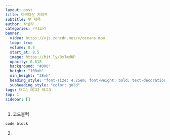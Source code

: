 ```yaml
---
layout: post
title: 마크다운 가이드
subtitle: 부 제목
author: 작성자
categories: 카테고리
banner:
  video: https://vjs.zencdn.net/v/oceans.mp4
  loop: true
  volume: 0.8
  start_at: 8.5
  image: https://bit.ly/3xTmdUP
  opacity: 0.618
  background: "#000"
  height: "100vh"
  min_height: "38vh"
  heading_style: "font-size: 4.25em; font-weight: bold; text-decoration: underline"
  subheading_style: "color: gold"
tags: 태그1 태그2 태그3
top: 1
sidebar: []
---
```


1. 코드블럭
```
code block
```
2. 
